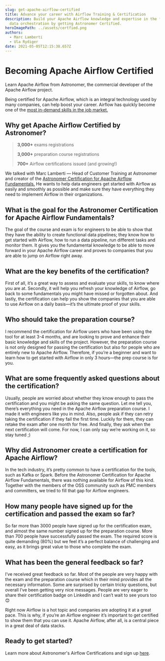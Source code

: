 ```yaml
---
slug: get-apache-airflow-certified
title: Advance your career with Airflow Training & Certification
description: Build your Apache Airflow knowledge and expertise in the field of
  data orchestration by getting Astronomer Certified.
heroImagePath: ../assets/certfied.png
authors:
  - Marc Lamberti
  - Ula Rydiger
date: 2021-05-05T12:15:38.657Z
---
```

# Becoming Apache Airflow Certified
Learn Apache Airflow from Astronomer, the commercial developer of the Apache Airflow project. 

Being certified for Apache Airflow, which is an integral technology used by many companies, can help boost your career. Airflow has quickly become one of the [most in-demand skills in the job market.](https://www.credly.com/skills/airflow)

## Why get Apache Airflow Certified by Astronomer?


> **3,000+** exams registrations
>
> **3,000+** preparation course registrations
>
> **700+** Airflow certifications issued (and growing!)


We talked with Marc Lamberti — Head of Customer Training at Astronomer and creator of the [Astronomer Certification for Apache Airflow Fundamentals.](https://www.astronomer.io/certification/) He wants to help data engineers get started with Airflow as easily and smoothly as possible and make sure they have everything they need to implement Airflow in their organizations.


## What is the goal for the Astronomer Certification for Apache Airflow Fundamentals?

The goal of the course and exam is for engineers to be able to show that they have the ability to create functional data pipelines; they know how to get started with Airflow, how to run a data pipeline, run different tasks and monitor them. It gives you the fundamental knowledge to be able to move forward in your Apache Airflow career and proves to companies that you are able to jump on Airflow right away.

## What are the key benefits of the certification?

First of all, it’s a great way to assess and evaluate your skills, to know where you are at. Secondly, it will help you refresh your knowledge of Airflow, go back to some fundamentals you might have missed or forgotten about. And lastly, the certification can help you show the companies that you are able to use Airflow on a daily basis—it’s the ultimate proof of your skills. 

## Who should take the preparation course?

I recommend the certification for Airflow users who have been using the tool for at least 3-4 months, and are looking to prove and enhance their basic knowledge and skills of the project. However, the preparation course is not only designed for passing the certification but also for people who are entirely new to Apache Airflow. Therefore, if you’re a beginner and want to learn how to get started with Airflow in only 3 hours—the prep course is for you.

## What are some frequently asked questions about the certification?

Usually, people are worried about whether they know enough to pass the certification and you might be asking the same question. Let me tell you, there’s everything you need in the Apache Airflow preparation course. I made it with engineers like you in mind. Also, people ask if they can retry taking the certification if they fail the first time. Luckily for them, they can retake the exam after one month for free. And finally, they ask when the next certification will come. For now, I can only say we’re working on it, so stay tuned ;)


## Why did Astronomer create a certification for Apache Airflow?

In the tech industry, it’s pretty common to have a certification for the tools, such as Kafka or Spark. Before the Astronomer Certification for Apache Airflow Fundamentals, there was nothing available for Airflow of this kind. Together with the members of the OSS community such as PMC members and committers, we tried to fill that gap for Airflow engineers. 

## How many people have signed up for the certification and passed the exam so far?

So far more than 3000 people have signed up for the certification exam, and almost the same number signed up for the preparation course. More than 700 people have successfully passed the exam. The required score is quite demanding (80%) but we feel it’s a perfect balance of challenging and easy, as it brings great value to those who complete the exam. 

## What has been the general feedback so far?

I’ve received great feedback so far. Most of the people are very happy with the exam and the preparation course which in their mind provides all the necessary information. Some are surprised by certain tricky questions, but overall I’ve been getting very nice messages. People are very eager to share their certification badge on LinkedIn and I can’t wait to see yours too 😊

Right now Airflow is a hot topic and companies are adopting it at a great pace. This is why, if you’re an Airflow engineer it’s important to get certified to show them that you can use it. Apache Airflow, after all, is a central piece in a great deal of data stacks. 

## Ready to get started? 

Learn more about Astronomer's Airflow Certifications and sign up [here](https://academy.astronomer.io/).